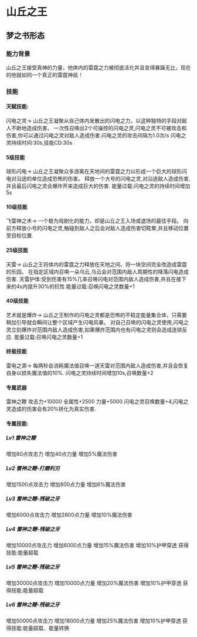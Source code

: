 # 山丘之王
## 梦之书形态
### 能力背景
山丘之王接受真神的力量，他体内的雷霆之力被彻底活化并且变得暴躁无比，现在的他就如同一个真正的雷霆神祇！
### 技能

#### 天赋技能:
闪电之灵->
山丘之王凝聚从自己体内发散出的闪电之力，以这种独特的手段对敌人不断地造成伤害。
一次性召唤出2个可操控的闪电之灵,闪电之灵不可被攻击和伤害,你可以通过闪电之灵对敌人造成伤害.闪电之灵的攻击间隔为1.0次/s
闪电之灵持续时间:30s,技能CD:30s

#### 5级技能
球形闪电->
山丘之王凝聚众多游离在天地间的雷霆之力以形成一个巨大的球形闪电对沿途的单位造成恐怖的伤害。
释放一个大号的闪电之灵,对沿途敌人造成伤害,并且最后闪电之灵会爆炸开来造成巨大的伤害.
能量过载:闪电之灵的持续时间增加5s

#### 10级技能
飞雷神之术->
一个极为戏剧化的能力，却是山丘之王入场或退场的最佳手段。
向前方释放小号的闪电之灵,触碰到敌人之后会对敌人造成伤害切眩晕,并且移动位置至目标位置.

#### 25级技能
天雷->
山丘之王将体内的雷霆之力释放在天地之间，将一块空间完全改造成雷霆的乐园。
在指定区域内召唤一朵乌云,乌云会对范围内敌人周期性的降落闪电造成伤害.
天雷护体:受到伤害有15%几率召唤闪电对范围内敌人造成伤害,并且在接下来的4s内提升30%的抗性
能量过载:召唤闪电之灵数量+1

#### 40级技能
艺术就是爆炸->
山丘之王制作的闪电之灵都是恐怖的不稳定能量集合体，只需要稍加引导就会瞬间让整个区域产生闪电风暴。
对自己召唤的闪电之灵使用,闪电之灵立刻爆炸对范围内敌人造成伤害,如果爆炸范围内也有闪电之灵则会造成连锁反应.
能量过载:召唤闪电之灵数量+1

#### 终极技能
雷电之源->
每两秒会消耗魔法值召唤一道天雷对范围内敌人造成伤害,并且会恢复自身以损失魔法值的10%.
闪电之灵持续时间增加10s,召唤数量+2


#### 专属武器
雷神之鞭
攻击力+10000
全属性+2500
力量+5000
闪电之灵召唤数量+4,闪电之灵造成的伤害会有20%转化为真实伤害.


#### 专属技能:
##### Lv1 雷神之鞭
增加80点攻击力
增加40点力量
增加5%魔法伤害

##### Lv2 雷神之鞭-打磨利刃
增加1500点攻击力
增加800点力量
增加8%魔法伤害

##### Lv3 雷神之鞭-残破之牙
增加6000点攻击力
增加2800点力量
增加10%魔法伤害

##### Lv4 雷神之鞭-残破之牙
增加10000点攻击力
增加6000点力量
增加15%魔法伤害
增加10%护甲穿透
获得技能:能量超载

##### Lv5 雷神之鞭-残破之牙
增加30000点攻击力
增加10000点力量
增加20%魔法伤害
增加10%护甲穿透
获得技能:能量超载

##### Lv6 雷神之鞭-残破之牙
增加50000点攻击力
增加18000点力量
增加25%魔法伤害
增加10%护甲穿透
获得技能:能量超载、能量转换